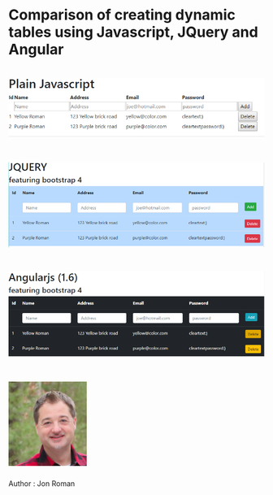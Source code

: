 # Comparison of creating dynamic tables using Javascript, JQuery and Angular
# ![View](https://github.com/jonroman/JJA_tables/blob/master/screenshots/javascript.PNG "Javascript Dynamic Table")
# ![View](https://github.com/jonroman/JJA_tables/blob/master/screenshots/jquery.PNG "JQUERY Dynamic Table")
# ![View](https://github.com/jonroman/JJA_tables/blob/master/screenshots/ng.PNG "Angular Dynamic Table")
# ![Software Engineer](https://github.com/jonroman/mapap/blob/master/screenshots/headshot.PNG "Jon Roman")
Author : Jon Roman
